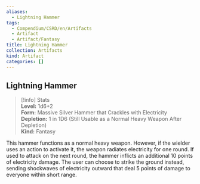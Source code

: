 ```yaml
---
aliases:
  - Lightning Hammer
tags:
  - Compendium/CSRD/en/Artifacts
  - Artifact
  - Artifact/Fantasy
title: Lightning Hammer
collection: Artifacts
kind: Artifact
categories: []
---
```

## Lightning Hammer  
>[!info] Stats  
> **Level:** 1d6+2  
> **Form:** Massive Silver Hammer that Crackles with Electricity  
> **Depletion:** 1 in 1D6 (Still Usable as a Normal Heavy Weapon After Depletion)  
> **Kind:** Fantasy
  
This hammer functions as a normal heavy weapon. However, if the wielder uses an action to activate it, the weapon radiates electricity for one round. If used to attack on the next round, the hammer inflicts an additional 10 points of electricity damage. The user can choose to strike the ground instead, sending shockwaves of electricity outward that deal 5 points of damage to everyone within short range.
